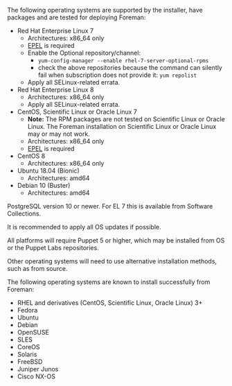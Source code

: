 The following operating systems are supported by the installer, have packages and are tested for deploying Foreman:

* Red Hat Enterprise Linux 7
  * Architectures: x86_64 only
  * [EPEL](http://fedoraproject.org/wiki/EPEL/FAQ#How_can_I_install_the_packages_from_the_EPEL_software_repository.3F) is required
  * Enable the Optional repository/channel:
    * `yum-config-manager --enable rhel-7-server-optional-rpms`
    * check the above repositories because the command can silently fail when subscription does not provide it: `yum repolist`
  * Apply all SELinux-related errata.
* Red Hat Enterprise Linux 8
  * Architectures: x86_64 only
  * Apply all SELinux-related errata.
* CentOS, Scientific Linux or Oracle Linux 7
  * **Note:** The RPM packages are not tested on Scientific Linux or Oracle Linux. The Foreman installation on Scientific Linux or Oracle Linux may or may not work.
  * Architectures: x86_64 only
  * [EPEL](http://fedoraproject.org/wiki/EPEL/FAQ#How_can_I_install_the_packages_from_the_EPEL_software_repository.3F) is required
* CentOS 8
  * Architectures: x86_64 only
* Ubuntu 18.04 (Bionic)
  * Architectures: amd64
* Debian 10 (Buster)
  * Architectures: amd64

PostgreSQL version 10 or newer. For EL 7 this is available from Software Collections.

It is recommended to apply all OS updates if possible.

All platforms will require Puppet 5 or higher, which may be installed from OS or the Puppet Labs repositories.

Other operating systems will need to use alternative installation methods, such as from source.

The following operating systems are known to install successfully from Foreman:

* RHEL and derivatives (CentOS, Scientific Linux, Oracle Linux) 3+
* Fedora
* Ubuntu
* Debian
* OpenSUSE
* SLES
* CoreOS
* Solaris
* FreeBSD
* Juniper Junos
* Cisco NX-OS
